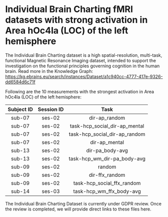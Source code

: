 # Individual Brain Charting fMRI datasets with strong activation in Area hOc4la (LOC) of the left hemisphere

The Individual Brain Charting dataset is a high spatial-resolution, multi-task, functional Magnetic Resonance Imaging dataset, intended to support the investigation on the functional principles governing cognition in the human brain.
Read more in the Knowledge Graph: https://kg.ebrains.eu/search/instances/Dataset/a1c940cc-4777-417e-9326-dd6584d6c71f

Following are the 10 measurements with the strongest activation in Area hOc4la (LOC) of the left hemisphere:

| Subject ID | Session ID | Task |
| :-: | :-: | :-: |
| sub-07 | ses-02 | dir-ap_random|
| sub-07 | ses-02 | task-hcp_social_dir-ap_mental|
| sub-07 | ses-02 | task-hcp_social_dir-ap_random|
| sub-07 | ses-02 | dir-ap_mental|
| sub-13 | ses-02 | dir-pa_body-avg|
| sub-13 | ses-02 | task-hcp_wm_dir-pa_body-avg|
| sub-09 | ses-02 | random|
| sub-09 | ses-02 | dir-ffx_random|
| sub-09 | ses-02 | task-hcp_social_ffx_random|
| sub-14 | ses-03 | task-hcp_wm_ffx_body-avg|


The Individual Brain Charting Dataset is currently under GDPR review. Once the review is completed, we will provide direct links to these files here.